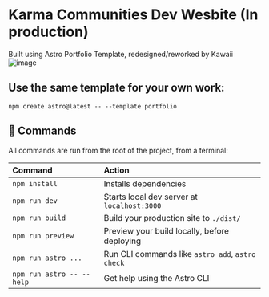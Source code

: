 # Karma Communities Dev Wesbite (In production)

Built using Astro Portfolio Template, redesigned/reworked by Kawaii
![image](https://github.com/KawaiiBunga/test-karma-site/assets/107073565/2c005585-6350-46e5-be63-2c1ad4c98373)

## Use the same template for your own work:
```
npm create astro@latest -- --template portfolio
```

## 🧞 Commands

All commands are run from the root of the project, from a terminal:

| Command                   | Action                                           |
| :------------------------ | :----------------------------------------------- |
| `npm install`             | Installs dependencies                            |
| `npm run dev`             | Starts local dev server at `localhost:3000`      |
| `npm run build`           | Build your production site to `./dist/`          |
| `npm run preview`         | Preview your build locally, before deploying     |
| `npm run astro ...`       | Run CLI commands like `astro add`, `astro check` |
| `npm run astro -- --help` | Get help using the Astro CLI                     |


 